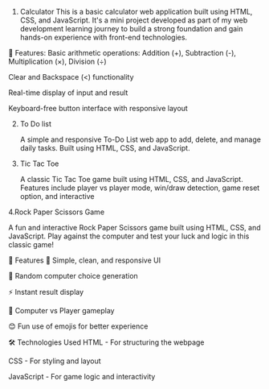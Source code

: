 1. Calculator
This is a basic calculator web application built using HTML, CSS, and JavaScript. It's a mini project developed as part of my web development learning journey to build a strong foundation and gain hands-on experience with front-end technologies.

🚀 Features:
Basic arithmetic operations: Addition (+), Subtraction (-), Multiplication (×), Division (÷)

Clear  and Backspace (<) functionality

Real-time display of input and result

Keyboard-free button interface with responsive layout


2. To Do list
   
   A simple and responsive To-Do List web app to add, delete, and manage daily tasks. Built using HTML, CSS, and JavaScript.

3. Tic Tac Toe
   
   A classic Tic Tac Toe game built using HTML, CSS, and JavaScript. Features include player vs player mode, win/draw detection, game reset option, and interactive

4.Rock Paper Scissors Game 

A fun and interactive Rock Paper Scissors game built using HTML, CSS, and JavaScript. Play against the computer and test your luck and logic in this classic game!

🚀 Features
🎨 Simple, clean, and responsive UI

🎲 Random computer choice generation

⚡ Instant result display

🤖 Computer vs Player gameplay

😊 Fun use of emojis for better experience

🛠️ Technologies Used
HTML - For structuring the webpage

CSS - For styling and layout

JavaScript - For game logic and interactivity
